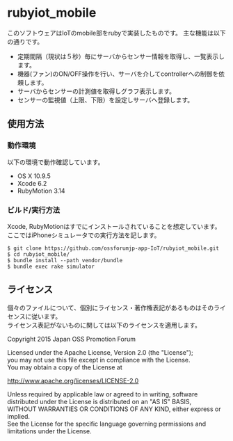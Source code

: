 rubyiot_mobile
==============

このソフトウェアはIoTのmobile部をrubyで実装したものです。
主な機能は以下の通りです。

* 定期間隔（現状は５秒）毎にサーバからセンサー情報を取得し、一覧表示します。
* 機器(ファン)のON/OFF操作を行い、サーバを介してcontrollerへの制御を依頼します。
* サーバからセンサーの計測値を取得しグラフ表示します。
* センサーの監視値（上限、下限）を設定しサーバへ登録します。

使用方法
--------
### 動作環境

以下の環境で動作確認しています。

* OS X 10.9.5
* Xcode 6.2
* RubyMotion 3.14

### ビルド/実行方法
Xcode, RubyMotionはすでにインストールされていることを想定しています。
ここではiPhoneシミュレータでの実行方法を記します。

    $ git clone https://github.com/ossforumjp-app-IoT/rubyiot_mobile.git
    $ cd rubyiot_mobile/
    $ bundle install --path vendor/bundle
    $ bundle exec rake simulator

## ライセンス

個々のファイルについて、個別にライセンス・著作権表記があるものはそのライセンスに従います。  
ライセンス表記がないものに関しては以下のライセンスを適用します。

Copyright 2015 Japan OSS Promotion Forum

Licensed under the Apache License, Version 2.0 (the "License");  
you may not use this file except in compliance with the License.  
You may obtain a copy of the License at

http://www.apache.org/licenses/LICENSE-2.0

Unless required by applicable law or agreed to in writing, software  
distributed under the License is distributed on an "AS IS" BASIS,  
WITHOUT WARRANTIES OR CONDITIONS OF ANY KIND, either express or implied.  
See the License for the specific language governing permissions and  
limitations under the License.
